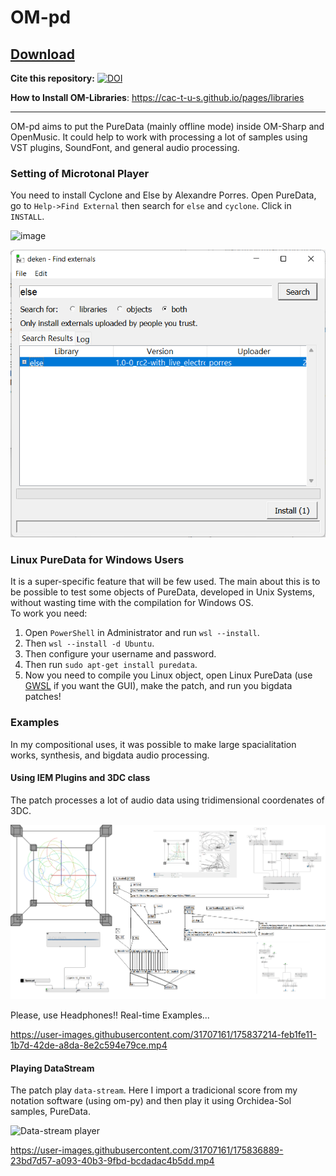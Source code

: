 # OM-pd 
## [Download](https://github.com/charlesneimog/OM-pd/releases/download/0.1/OM-pd.zip)
**Cite this repository:** [![DOI](https://zenodo.org/badge/507004160.svg)](https://zenodo.org/badge/latestdoi/507004160)

**How to Install OM-Libraries**: https://cac-t-u-s.github.io/pages/libraries

--------------- 
OM-pd aims to put the PureData (mainly offline mode) inside OM-Sharp and OpenMusic. It could help to work with processing a lot of samples using VST plugins, SoundFont, and general audio processing.


### Setting of Microtonal Player

You need to install Cyclone and Else by Alexandre Porres. Open PureData, go to `Help->Find External` then search for `else` and `cyclone`. Click in `INSTALL`.

![image](https://user-images.githubusercontent.com/31707161/176052309-d1548486-408c-420a-9e40-f3f398f03cd4.png)

<img src="https://github.com/charlesneimog/OM-pd/blob/master/resources/Using%20Deken.png" width="512"/>


### Linux PureData for Windows Users

It is a super-specific feature that will be few used. The main about this is to be possible to test some objects of PureData, developed in Unix Systems, without wasting time with the compilation for Windows OS.  
To work you need: 

1. Open `PowerShell` in Administrator and run `wsl --install`.
2. Then `wsl --install -d Ubuntu`. 
3. Then configure your username and password.
4. Then run `sudo apt-get install puredata`.
5. Now you need to compile you Linux object, open Linux PureData (use [GWSL](https://github.com/Opticos/GWSL-Source) if you want the GUI), make the patch, and run you bigdata patches!

### Examples 


In my compositional uses, it was possible to make large spacialitation works, synthesis, and bigdata audio processing.


#### Using IEM Plugins and 3DC class

The patch processes a lot of audio data using tridimensional coordenates of 3DC. 

![IEM Plugins and OM-pd](https://github.com/charlesneimog/OM-pd/blob/master/resources/Exemplo%20-%20Espacializacao.png)

Please, use Headphones!! Real-time Examples...

https://user-images.githubusercontent.com/31707161/175837214-feb1fe11-1b7d-42de-a8da-8e2c594e79ce.mp4

#### Playing DataStream

The patch play `data-stream`. Here I import a tradicional score from my notation software (using om-py) and then play it using Orchidea-Sol samples, PureData.  

![Data-stream player](https://user-images.githubusercontent.com/31707161/175836639-b4bef184-53c4-4389-97e6-4cf1fb248cce.png)

https://user-images.githubusercontent.com/31707161/175836889-23bd7d57-a093-40b3-9fbd-bcdadac4b5dd.mp4


  
